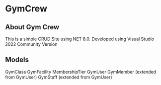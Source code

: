 # GymCrew

## About Gym Crew
This is a simple CRUD Site using NET 8.0. Developed using Visual Studio 2022 Community Version

## Models
GymClass
GymFacility
MembershipTier
GymUser
GymMember (extended from GymUser)
GymStaff (extended from GymUser)
